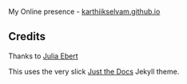 
My Online presence - [karthiikselvam.github.io](https://karthiikselvam.github.io/) 

## Credits

Thanks to  [Julia Ebert](https://juliaebert.com)

This uses the very slick [Just the Docs](https://pmarsceill.github.io/just-the-docs/) Jekyll theme.



